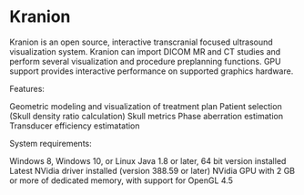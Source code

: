 # Kranion
Kranion is an open source, interactive transcranial focused ultrasound visualization system. Kranion can import DICOM MR and CT studies and perform several visualization and procedure preplanning functions. GPU support provides interactive performance on supported graphics hardware.

Features:

Geometric modeling and visualization of treatment plan
Patient selection (Skull density ratio calculation)
Skull metrics
Phase aberration estimation
Transducer efficiency estimatation

System requirements:

Windows 8, Windows 10, or Linux
Java 1.8 or later, 64 bit version installed
Latest NVidia driver installed (version 388.59 or later)
NVidia GPU with 2 GB or more of dedicated memory, with support for OpenGL 4.5
